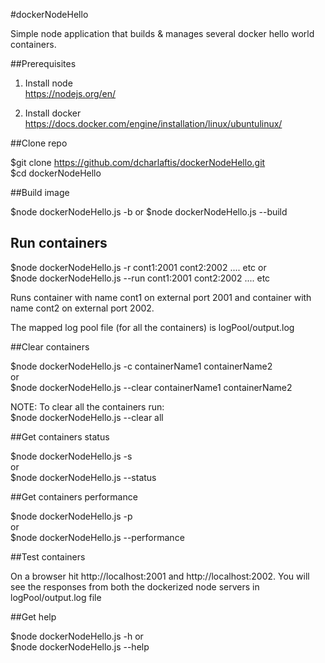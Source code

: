 #dockerNodeHello

Simple node application that builds & manages several docker hello world containers.


##Prerequisites

1. Install node  
    https://nodejs.org/en/  

2. Install docker  
    https://docs.docker.com/engine/installation/linux/ubuntulinux/  


##Clone repo

$git clone https://github.com/dcharlaftis/dockerNodeHello.git  
$cd dockerNodeHello  

##Build image

$node dockerNodeHello.js -b or $node dockerNodeHello.js --build  


## Run containers

$node dockerNodeHello.js -r cont1:2001 cont2:2002 .... etc or  
$node dockerNodeHello.js --run cont1:2001 cont2:2002 .... etc  

Runs container with name cont1 on external port 2001 and container with name cont2 on external port 2002.  

The mapped log pool file (for all the containers) is logPool/output.log  


##Clear containers

$node dockerNodeHello.js -c containerName1  containerName2  
or  
$node dockerNodeHello.js --clear containerName1  containerName2  

NOTE: To clear all the containers run:   
$node dockerNodeHello.js --clear all  

##Get containers status

$node dockerNodeHello.js -s  
or  
$node dockerNodeHello.js --status  

##Get containers performance

$node dockerNodeHello.js -p  
or  
$node dockerNodeHello.js --performance  

##Test containers

On a browser hit http://localhost:2001 and http://localhost:2002. You will see the responses from both the dockerized node servers in logPool/output.log file  

##Get help

$node dockerNodeHello.js -h or  
$node dockerNodeHello.js --help  


